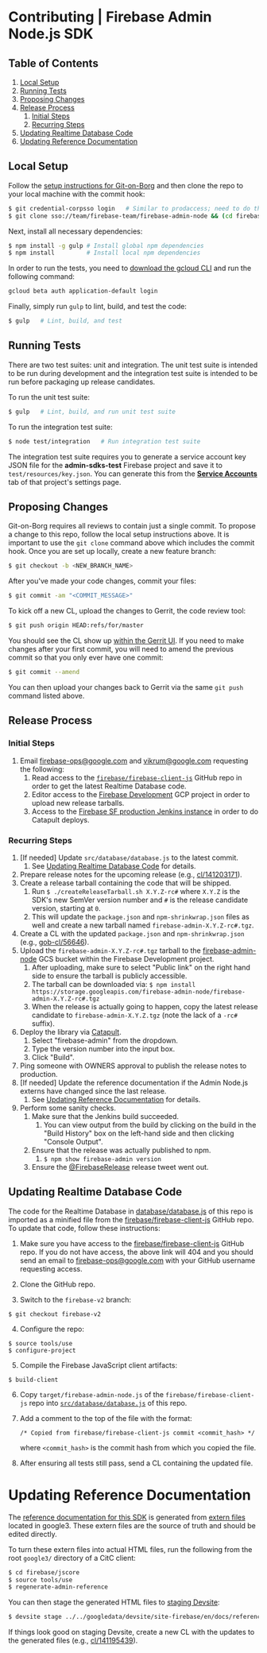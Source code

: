 # Contributing | Firebase Admin Node.js SDK

## Table of Contents

1. [Local Setup](#Local-Setup)
2. [Running Tests](#Running-Tests)
3. [Proposing Changes](#Proposing-Changes)
4. [Release Process](#Release-Process)
   1. [Initial Steps](#Initial-Steps)
   2. [Recurring Steps](#Recurring-Steps)
5. [Updating Realtime Database Code](#Updating-Realtime-Database-Code)
6. [Updating Reference Documentation](#Updating-Reference-Documentation)


## Local Setup

Follow the [setup instructions for Git-on-Borg](https://gerrit-internal.git.corp.google.com/docs/+/master/users/from-gmac.md#Setup)
and then clone the repo to your local machine with the commit hook:

```bash
$ git credential-corpsso login   # Similar to prodaccess; need to do this daily
$ git clone sso://team/firebase-team/firebase-admin-node && (cd firebase-admin-node && curl -Lo `git rev-parse --git-dir`/hooks/commit-msg https://gerrit-review.googlesource.com/tools/hooks/commit-msg ; chmod +x `git rev-parse --git-dir`/hooks/commit-msg)
```

Next, install all necessary dependencies:

```bash
$ npm install -g gulp # Install global npm dependencies
$ npm install         # Install local npm dependencies
```

In order to run the tests, you need to [download the gcloud CLI](https://cloud.google.com/sdk/downloads#interactive)
and run the following command:

```bash
gcloud beta auth application-default login
```

Finally, simply run `gulp` to lint, build, and test the code:

```bash
$ gulp   # Lint, build, and test
```


## Running Tests

There are two test suites: unit and integration. The unit test suite is intended to be run during
development and the integration test suite is intended to be run before packaging up release
candidates.

To run the unit test suite:

```bash
$ gulp   # Lint, build, and run unit test suite
```

To run the integration test suite:

```bash
$ node test/integration   # Run integration test suite
```

The integration test suite requires you to generate a service account key JSON file for the
**admin-sdks-test** Firebase project and save it to `test/resources/key.json`. You can generate this
from the
[**Service Accounts**](https://console.firebase.google.com/project/admin-sdks-test/settings/serviceaccounts/adminsdk)
tab of that project's settings page.


## Proposing Changes

Git-on-Borg requires all reviews to contain just a single commit. To propose a change to this repo,
follow the local setup instructions above. It is important to use the `git clone` command above
which includes the commit hook. Once you are set up locally, create a new feature branch:

```bash
$ git checkout -b <NEW_BRANCH_NAME>
```

After you've made your code changes, commit your files:

```bash
$ git commit -am "<COMMIT_MESSAGE>"
```

To kick off a new CL, upload the changes to Gerrit, the code review tool:

```bash
$ git push origin HEAD:refs/for/master
```

You should see the CL show up [within the Gerrit UI](https://team-review.git.corp.google.com/#/dashboard/self). If you need to make changes after your first commit, you will need to amend the previous
commit so that you only ever have one commit:

```bash
$ git commit --amend
```

You can then upload your changes back to Gerrit via the same `git push` command listed above.


## Release Process

### Initial Steps

1. Email firebase-ops@google.com and vikrum@google.com requesting the following:
   1. Read access to the
      [`firebase/firebase-client-js`](https://www.github.com/firebase/firebase-client-js) GitHub
      repo in order to get the latest Realtime Database code.
   2. Editor access to the
      [Firebase Development](https://pantheon.corp.google.com/home/dashboard?project=firebase-dev)
      GCP project in order to upload new release tarballs.
   3. Access to the
      [Firebase SF production Jenkins instance](https://jenkins-firebase-prod.firebaseint.com/) in
      order to do Catapult deploys.

### Recurring Steps

1. [If needed] Update `src/database/database.js` to the latest commit.
   1. See [Updating Realtime Database Code](#Updating-Realtime-Database-Code) for details.
2. Prepare release notes for the upcoming release (e.g.,
   [cl/141203171](https://critique.corp.google.com/#review/141203171)).
3. Create a release tarball containing the code that will be shipped.
   1. Run `$ ./createReleaseTarball.sh X.Y.Z-rc#` where `X.Y.Z` is the SDK's new SemVer version
      number and `#` is the release candidate version, starting at `0`.
   2. This will update the `package.json` and `npm-shrinkwrap.json` files as well and create a new
      tarball named `firebase-admin-X.Y.Z-rc#.tgz`.
4. Create a CL with the updated `package.json` and `npm-shrinkwrap.json` (e.g.,
   [gob-cl/56646](https://team-review.git.corp.google.com/#/c/56646/)).
5. Upload the `firebase-admin-X.Y.Z-rc#.tgz` tarball to the
   [firebase-admin-node](https://pantheon.corp.google.com/storage/browser/firebase-admin-node/?project=firebase-dev)
   GCS bucket within the Firebase Development project.
   1. After uploading, make sure to select "Public link" on the right hand side to ensure the
      tarball is publicly accessible.
   2. The tarball can be downloaded via:
      `$ npm install https://storage.googleapis.com/firebase-admin-node/firebase-admin-X.Y.Z-rc#.tgz`
   3. When the release is actually going to happen, copy the latest release candidate to
      `firebase-admin-X.Y.Z.tgz` (note the lack of a `-rc#` suffix).
6. Deploy the library via [Catapult](https://jenkins-firebase-prod.firebaseint.com/job/catapult/build).
   1. Select "firebase-admin" from the dropdown.
   2. Type the version number into the input box.
   3. Click "Build".
7. Ping someone with OWNERS approval to publish the release notes to production.
8. [If needed] Update the reference documentation if the Admin Node.js externs have changed since
   the last release.
   1. See [Updating Reference Documentation](#Updating-Reference-Documentation) for details.
9. Perform some sanity checks.
   1. Make sure that the Jenkins build succeeded.
      1. You can view output from the build by clicking on the build in the "Build History" box on
         the left-hand side and then clicking "Console Output".
   2. Ensure that the release was actually published to npm.
      1. `$ npm show firebase-admin version`
   3. Ensure the [@FirebaseRelease](https://twitter.com/firebaserelease) release tweet went out.



## Updating Realtime Database Code

The code for the Realtime Database in [database/database.js](./database/database.js) of this repo
is imported as a minified file from the [firebase/firebase-client-js](https://github.com/firebase/firebase-client-js)
GitHub repo. To update that code, follow these instructions:

1. Make sure you have access to the [firebase/firebase-client-js](https://github.com/firebase/firebase-client-js)
GitHub repo. If you do not have access, the above link will 404 and you should send an email to
firebase-ops@google.com with your GitHub username requesting access.

2. Clone the GitHub repo.

3. Switch to the `firebase-v2` branch:

  ```
  $ git checkout firebase-v2
  ```

4. Configure the repo:

  ```
  $ source tools/use
  $ configure-project
  ```

5. Compile the Firebase JavaScript client artifacts:

  ```
  $ build-client
  ```

6. Copy `target/firebase-admin-node.js` of the `firebase/firebase-client-js` repo into
[`src/database/database.js`](./src/database/database.js) of this repo.

7. Add a comment to the top of the file with the format:

   `/* Copied from firebase/firebase-client-js commit <commit_hash> */`

   where `<commit_hash>` is the commit hash from which you copied the file.

8. After ensuring all tests still pass, send a CL containing the updated file.


# Updating Reference Documentation

The [reference documentation for this SDK](https://firebase.google.com/docs/reference/admin/node/)
is generated from
[extern files](https://cs.corp.google.com/piper///depot/google3/firebase/jscore/api/admin/) located
in google3. These extern files are the source of truth and should be edited directly.

To turn these extern files into actual HTML files, run the following from the root `google3/`
directory of a CitC client:

```bash
$ cd firebase/jscore
$ source tools/use
$ regenerate-admin-reference
```

You can then stage the generated HTML files to
[staging Devsite](https://firebase-dot-devsite.googleplex.com/docs/reference/admin/node/):

```bash
$ devsite stage ../../googledata/devsite/site-firebase/en/docs/reference/admin/node/
```

If things look good on staging Devsite, create a new CL with the updates to the generated files
(e.g., [cl/141195439](https://critique.corp.google.com/#review/141195439)).
